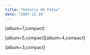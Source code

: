 ```yaml
---
title: "Galeria de Fotos"
date: "2007-12-19"
---
```


\[album=7,compact\]

\[album=5,compact\]\[album=4,compact\]

\[album=3,compact\]
